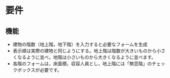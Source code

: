 # 要件
## 機能
- 建物の階数（地上階，地下階）を入力すると必要なフォームを生成
- 表示順は実際の建物と同じようにする。地上階は階数が大きいものから小さくなるように並べ，地階は小さいものから大きくなるように並べます。
- 各階のフォームは，床面積，収容人員とし，地上階には「無窓階」のチェックボックスが必要です。